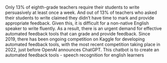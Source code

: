 Only 13% of eighth-grade teachers require their students to write persuasively at least once a week. And out of 13% of teachers who asked their students to write claimed they didn’t have time to mark and provide appropriate feedback. Given this, it is difficult for a non-native English speaker to write fluently. As a result, there is an urgent demand for effective automated feedback tools that can grade and provide feedback.
Since 2019, there has been ongoing competition on Kaggle for developing automated feedback tools, with the most recent competition taking place in 2022, just before OpenAI announces ChatGPT.
This chatbot is to create an automated feedback tools - speech recognition for english learners
